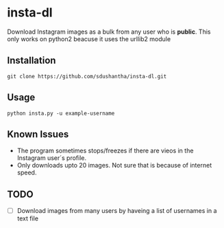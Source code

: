 # insta-dl
Download Instagram images as a bulk from any user who is **public**. This only works on python2 beacuse it uses the urllib2 module
## Installation
```
git clone https://github.com/sdushantha/insta-dl.git
 ```
## Usage
```
python insta.py -u example-username 
```
## Known Issues
* The program sometimes stops/freezes if there are vieos in the Instagram user´s profile.
* Only downloads upto 20 images. Not sure that is because of internet speed.
 
## TODO
- [ ] Download images from many users by haveing a list of usernames in a text file
